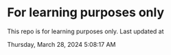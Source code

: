 # For learning purposes only
This repo is for learning purposes only.
Last updated at

Thursday, March 28, 2024 5:08:17 AM

